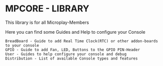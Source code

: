 # MPCORE - LIBRARY

This library is for all Microplay-Members

Here you can find some Guides and Help to configure your Console

```shell
BreadBoard - Guide to add Real Time Clock(RTC) or other addon-boards to your console
GPIO - Guide to add Fan, LED, Buttons to the GPIO PIN-Header
User - Guides to help configure your console and debug
Distribution - List of available Console types and features
```
